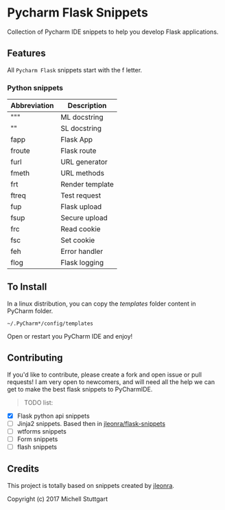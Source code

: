 # Pycharm Flask Snippets

Collection of Pycharm IDE snippets to help you develop Flask applications.

## Features

All `Pycharm Flask` snippets start with the f letter.

### Python snippets

| Abbreviation | Description     |
|--------------|-----------------|
| """          | ML docstring    |
| ""           | SL docstring    |
| fapp         | Flask App       |
| froute       | Flask route     |
| furl         | URL generator   |
| fmeth        | URL methods     |
| frt          | Render template |
| ftreq        | Test request    |
| fup          | Flask upload    |
| fsup         | Secure upload   |
| frc          | Read cookie     |
| fsc          | Set cookie      |
| feh          | Error handler   |
| flog         | Flask logging   |

## To Install

In a linux distribution, you can copy the *templates* folder content in PyCharm folder.

```
~/.PyCharm*/config/templates
```

Open or restart you PyCharm IDE and enjoy!

## Contributing

If you'd like to contribute, please create a fork and open issue or pull requests! I am very open to newcomers, and will need all the help we can get to make the best flask snippets to PyCharmIDE.

> TODO list:
- [x] Flask python api snippets
- [ ] Jinja2 snippets. Based then in [jleonra/flask-snippets](https://github.com/jleonra/flask-snippets)
- [ ] wtforms snippets
- [ ] Form snippets
- [ ] flash snippets

## Credits

This project is totally based on snippets created by [jleonra](https://github.com/jleonra/flask-snippets).

Copyright (c) 2017 Michell Stuttgart
